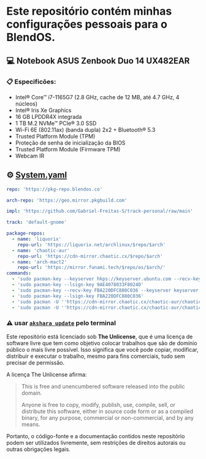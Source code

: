 # Este repositório contém minhas configurações pessoais para o BlendOS.
## 💻 Notebook ASUS Zenbook Duo 14 UX482EAR

### 📋 Especificões:
- Intel® Core™ i7-1165G7 (2.8 GHz, cache de 12 MB, até 4.7 GHz, 4 núcleos)
- Intel® Iris Xe Graphics
- 16 GB LPDDR4X integrada
- 1 TB M.2 NVMe™ PCIe® 3.0 SSD
- Wi-Fi 6E (802.11ax) (banda dupla) 2x2 + Bluetooth® 5.3
- Trusted Platform Module (TPM)
- Proteção de senha de inicialização da BIOS
- Trusted Platform Module (Firmware TPM)
- Webcam IR

## ⚙ [System.yaml](https://raw.githubusercontent.com/Gabriel-Freitas-S/track-personal/main/local/system.yaml)
```yaml
repo: 'https://pkg-repo.blendos.co' 

arch-repo: 'https://geo.mirror.pkgbuild.com' 

impl: 'https://github.com/Gabriel-Freitas-S/track-personal/raw/main' 

track: 'default-gnome'

package-repos:
  - name: 'liquorix'
    repo-url: 'https://liquorix.net/archlinux/$repo/$arch'
  - name: 'chaotic-aur'
    repo-url: 'https://cdn-mirror.chaotic.cx/$repo/$arch'
  - name: 'arch-mact2'
    repo-url: 'https://mirror.funami.tech/$repo/os/$arch/'
commands:
  - 'sudo pacman-key --keyserver hkps://keyserver.ubuntu.com --recv-keys 9AE4078033F8024D'
  - 'sudo pacman-key --lsign-key 9AE4078033F8024D'
  - 'sudo pacman-key --recv-key FBA220DFC880C036 --keyserver keyserver.ubuntu.com'
  - 'sudo pacman-key --lsign-key FBA220DFC880C036'
  - 'sudo pacman -U ''https://cdn-mirror.chaotic.cx/chaotic-aur/chaotic-keyring.pkg.tar.zst'''
  - 'sudo pacman -U ''https://cdn-mirror.chaotic.cx/chaotic-aur/chaotic-mirrorlist.pkg.tar.zst'''
```
### ⚠ usar [```akshara update```](https://blendos.co/reference/utils/akshara/) pelo terminal

Este repositório está licenciado sob **The Unlicense**, que é uma licença de software livre que tem como objetivo colocar trabalhos que são de domínio público o mais livre possível. Isso significa que você pode copiar, modificar, distribuir e executar o trabalho, mesmo para fins comerciais, tudo sem precisar de permissão.

A licença The Unlicense afirma:

> This is free and unencumbered software released into the public domain.
>
> Anyone is free to copy, modify, publish, use, compile, sell, or distribute this software, either in source code form or as a compiled binary, for any purpose, commercial or non-commercial, and by any means.

Portanto, o código-fonte e a documentação contidos neste repositório podem ser utilizados livremente, sem restrições de direitos autorais ou outras obrigações legais.

